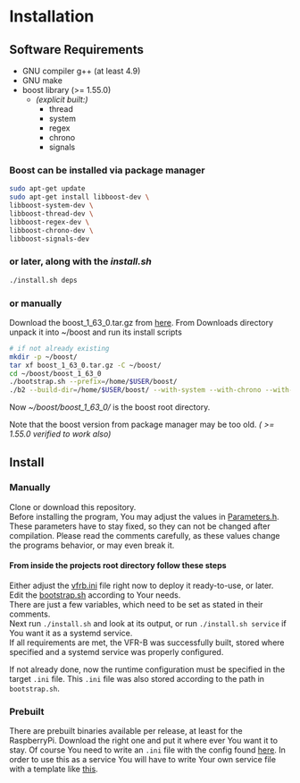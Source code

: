 # Installation

## Software Requirements

+ GNU compiler g++ (at least 4.9)
+ GNU make
+ boost library (>= 1.55.0)
  + *(explicit built:)*
    + thread
    + system
    + regex
    + chrono
    + signals

### Boost can be installed via package manager

```bash
sudo apt-get update
sudo apt-get install libboost-dev \
libboost-system-dev \
libboost-thread-dev \
libboost-regex-dev \
libboost-chrono-dev \
libboost-signals-dev
```

### or later, along with the *install.sh*

```bash
./install.sh deps
```

### or manually

Download the boost_1_63_0.tar.gz from [here](http://www.boost.org/users/history/version_1_63_0.html).
From Downloads directory unpack it into ~/boost and run its install scripts

```bash
# if not already existing
mkdir -p ~/boost/
tar xf boost_1_63_0.tar.gz -C ~/boost/
cd ~/boost/boost_1_63_0
./bootstrap.sh --prefix=/home/$USER/boost/
./b2 --build-dir=/home/$USER/boost/ --with-system --with-chrono --with-regex --with-signals --with-thread
```

Now *~/boost/boost_1_63_0/* is the boost root directory.

Note that the boost version from package manager may be too old. *( >= 1.55.0 verified to work also)*

## Install

### Manually

Clone or download this repository.  
Before installing the program, You may adjust the values in
[Parameters.h](https://github.com/Jarthianur/VirtualFlightRadar-Backend/blob/master/src/util/Parameters.h).
These parameters have to stay fixed, so they can not be changed after compilation.
Please read the comments carefully, as these values change the programs behavior, or may even break it.

#### From inside the projects root directory follow these steps

Either adjust the [vfrb.ini](https://github.com/Jarthianur/VirtualFlightRadar-Backend/blob/master/vfrb.ini)
file right now to deploy it ready-to-use, or later.  
Edit the [bootstrap.sh](https://github.com/Jarthianur/VirtualFlightRadar-Backend/blob/master/bootstrap.sh) according to Your needs.  
There are just a few variables, which need to be set as stated in their comments.  
Next run `./install.sh` and look at its output, or run `./install.sh service` if You want it as a systemd service.  
If all requirements are met, the VFR-B was successfully built, stored where specified and a systemd service was properly configured.

If not already done, now the runtime configuration must be specified in the target `.ini` file.
This `.ini` file was also stored according to the path in `bootstrap.sh`.

### Prebuilt

There are prebuilt binaries available per release, at least for the RaspberryPi.
Download the right one and put it where ever You want it to stay.
Of course You need to write an `.ini` file with the config found [here](/vfrb.ini).
In order to use this as a service You will have to write Your own service file with a template like [this](/service).